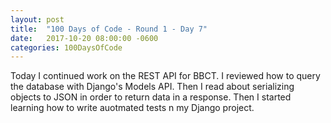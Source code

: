 ```yaml
---
layout: post
title:  "100 Days of Code - Round 1 - Day 7"
date:   2017-10-20 08:00:00 -0600
categories: 100DaysOfCode
---
```


Today I continued work on the REST API for BBCT. I reviewed how to query the database with Django's Models API. Then I read about serializing objects to JSON in order to return data in a response. Then I started learning how to write auotmated tests n my Django project.

